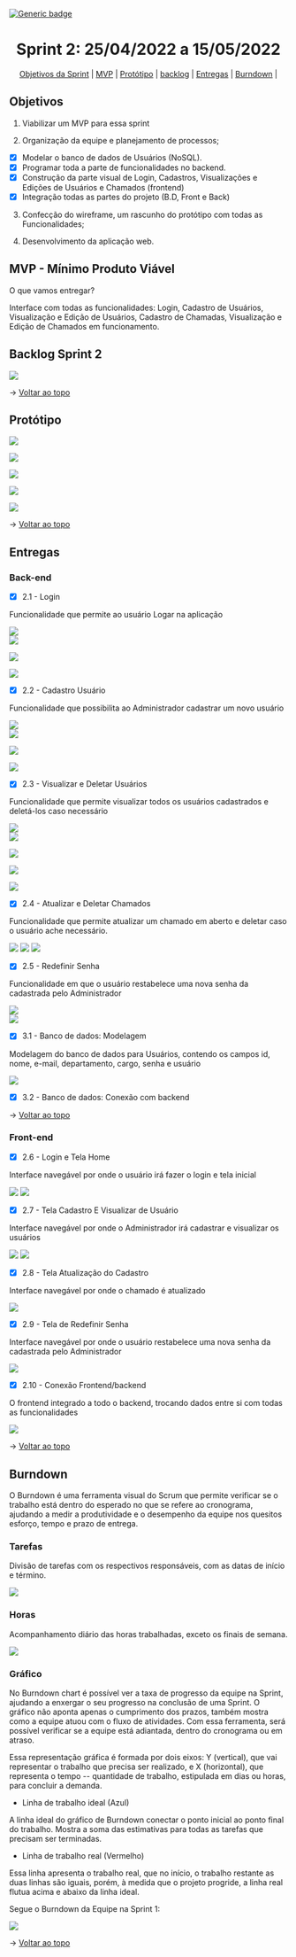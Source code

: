 [![Generic badge](https://img.shields.io/badge/STATUS%20DA%20SPRINT-CONCLUIDA-green)](https://shields.io/)
<br id="topo">
<h1 align="center"> Sprint 2: 25/04/2022 a 15/05/2022 </h1>
<p align="center"> 
    <a href="#objetivos">Objetivos da Sprint</a> | 
    <a href="#mvp">MVP</a> | 
    <a href="#prototipo">Protótipo</a> |
    <a href="#backlog">backlog</a> |
    <a href="#entregas">Entregas</a> |
    <a href="#Burndown">Burndown</a> |
    
    
</p>
 
<span id="objetivos">

## Objetivos

1. Viabilizar um MVP para essa sprint
    
2. Organização da equipe e planejamento de processos;
    
 - [x] Modelar o banco de dados de Usuários (NoSQL).
 - [x] Programar toda a parte de funcionalidades no backend.
 - [x] Construção da parte visual de Login, Cadastros, Visualizações e Edições de Usuários e Chamados (frontend)
 - [x] Integração todas as partes do projeto (B.D, Front e Back)
   
3. Confecção do wireframe, um rascunho do protótipo com todas as Funcionalidades;

4. Desenvolvimento da aplicação web.    

<span id="mvp">
    
## MVP - Mínimo Produto Viável

<p>O que vamos entregar?</p>
    
 Interface com todas as funcionalidades: Login, Cadastro de Usuários, Visualização e Edição de Usuários, Cadastro de Chamadas, Visualização e Edição de Chamados em funcionamento.
    
<span id="backlog">

## Backlog Sprint 2

 <img src = "https://github.com/Grupo2-DSM/Api-3dsm-2022/blob/main/img/Backlog_Sprint2_.png">

→ [Voltar ao topo](#topo)
    
<span id="prototipo">
    
## Protótipo

![](https://github.com/Grupo2-DSM/Api-3dsm-2022/blob/main/img/Tela_Login_nova_Sprint2.png)    

![](https://github.com/Grupo2-DSM/Api-3dsm-2022/blob/main/img/Tela_Cadastro_novo_Sprint2.png)    
     
![](https://github.com/Grupo2-DSM/Api-3dsm-2022/blob/main/img/Tela_Inicio_novo_Sprint2.png)    
    
![](https://github.com/Grupo2-DSM/Api-3dsm-2022/blob/main/img/Tela_Chamado_novo_Sprint2.png)
    
![](https://github.com/Grupo2-DSM/Api-3dsm-2022/blob/main/img/Editar_Chamado_Sprint2.png)    
    
→ [Voltar ao topo](#topo)
    
<span id="entregas">

## Entregas
    
### Back-end   
    
- [x] 2.1 - Login

Funcionalidade que permite ao usuário Logar na aplicação

![](https://github.com/Grupo2-DSM/Api-3dsm-2022/blob/main/img/Get_Login.png)    
![](https://github.com/Grupo2-DSM/Api-3dsm-2022/blob/main/img/ENTRADA_GET_LOGIN_USUARIO.png) 
    
![](https://github.com/Grupo2-DSM/Api-3dsm-2022/blob/main/img/RESPOSTA_GET_LOGIN_USUARIO.png) 
    
![](https://github.com/Grupo2-DSM/Api-3dsm-2022/blob/main/img/RESPOSTA_GET_LOGIN_USUARIO_BD.png) 
     
- [x] 2.2 - Cadastro Usuário
    
Funcionalidade que possibilita ao Administrador cadastrar um novo usuário
    
![](https://github.com/Grupo2-DSM/Api-3dsm-2022/blob/main/img/GET_CADASTRO.png)  
![](https://github.com/Grupo2-DSM/Api-3dsm-2022/blob/main/img/ENTRADA_POST_CARASTRAR_USUARIO.png) 
    
![](https://github.com/Grupo2-DSM/Api-3dsm-2022/blob/main/img/RESPOSTA_POST_CARASTRAR_USUARIO.png) 
    
![](https://github.com/Grupo2-DSM/Api-3dsm-2022/blob/main/img/CONFIRMA%C3%87%C3%83O_CADASTRO_BD.png)    

- [x] 2.3 - Visualizar e Deletar Usuários 
    
Funcionalidade que permite visualizar todos os usuários cadastrados e deletá-los caso necessário
  
![](https://github.com/Grupo2-DSM/Api-3dsm-2022/blob/main/img/Get_Usuarios.png )  
![](https://github.com/Grupo2-DSM/Api-3dsm-2022/blob/main/img/REQUISICAO_GET_USUARIOS_RESPOSTA.png) 
    
![](https://github.com/Grupo2-DSM/Api-3dsm-2022/blob/main/img/DELETE_USUARIO.png) 
    
![](https://github.com/Grupo2-DSM/Api-3dsm-2022/blob/main/img/ENTRADA_DELETE_USUARIO.png) 
    
![](https://github.com/Grupo2-DSM/Api-3dsm-2022/blob/main/img/RESPOSTA_DELETE_USUARIO.png) 

- [x] 2.4 - Atualizar e Deletar Chamados
    
Funcionalidade que permite atualizar um chamado em aberto e deletar caso o usuário ache necessário.
  
![](https://github.com/Grupo2-DSM/Api-3dsm-2022/blob/Sprint-2/img/ENTRADA_UPDATE_CHAMADO.png)
![](https://github.com/Grupo2-DSM/Api-3dsm-2022/blob/Sprint-2/img/RESPOSTA_UPDATE_CHAMADO.png)
![](https://github.com/Grupo2-DSM/Api-3dsm-2022/blob/main/img/DELETE_ENTRADA.PNG)  
    
- [x] 2.5 - Redefinir Senha
   
Funcionalidade em que o usuário restabelece uma nova senha da cadastrada pelo Administrador 
    
![](https://github.com/Grupo2-DSM/Api-3dsm-2022/blob/Sprint-2/img/ENTRADA_REDEFINIR_SENHA.png)    
![](https://github.com/Grupo2-DSM/Api-3dsm-2022/blob/Sprint-2/img/RESPOSTA_REDEFINIR_SENHA.png)
      
- [x] 3.1 - Banco de dados: Modelagem 
   
Modelagem do banco de dados para Usuários, contendo os campos id, nome, e-mail, departamento, cargo, senha e usuário
    
![](https://github.com/Grupo2-DSM/Api-3dsm-2022/blob/main/img/BD_usuarios.png)
      
- [x] 3.2 - Banco de dados: Conexão com backend
    
→ [Voltar ao topo](#topo) 
    
### Front-end   

- [x] 2.6 - Login e Tela Home
    
Interface navegável por onde o usuário irá fazer o login e tela inicial 
    
![](https://github.com/Grupo2-DSM/Api-3dsm-2022/blob/Sprint-2/img/Entrega_Login_Sprint2.png)
![](https://github.com/Grupo2-DSM/Api-3dsm-2022/blob/Sprint-2/img/Entrega_HOME_Sprint2.png)

- [x] 2.7 - Tela Cadastro E Visualizar de Usuário
   
Interface navegável por onde o Administrador irá cadastrar e visualizar os usuários
    
![](https://github.com/Grupo2-DSM/Api-3dsm-2022/blob/Sprint-2/img/Entrega_CADASTRO_USUARIO_Sprint2.png)
![](https://github.com/Grupo2-DSM/Api-3dsm-2022/blob/Sprint-2/img/Entrega_VISUALIZAR_USUARIOS_Sprint2.png)
    
- [x] 2.8 - Tela Atualização do Cadastro
   
Interface navegável por onde o chamado é atualizado
    
![](https://github.com/Grupo2-DSM/Api-3dsm-2022/blob/Sprint-2/img/Entrega_ATUALIZAR_CHAMADO_Sprint2.png)
       
- [x] 2.9 - Tela de Redefinir Senha
   
Interface navegável por onde o usuário restabelece uma nova senha da cadastrada pelo Administrador 
    
![](https://github.com/Grupo2-DSM/Api-3dsm-2022/blob/Sprint-2/img/Entrega_REDEFINIR_SENHA_Sprint2.png)
   
 
- [x] 2.10 - Conexão Frontend/backend 
    
O frontend integrado a todo o backend, trocando dados entre si com todas as funcionalidades  
    
![](https:GoodTicket-Google-Chrome-2022-04-14-09-48-08.gif)   
    
→ [Voltar ao topo](#topo) 
    
<span id="Burndown">
    
## Burndown
    
O Burndown é uma ferramenta visual do Scrum que permite verificar se o trabalho está dentro do esperado no que se refere ao cronograma, ajudando a medir a produtividade e o desempenho da equipe nos quesitos esforço, tempo e prazo de entrega.

### Tarefas   
    
Divisão de tarefas com os respectivos responsáveis, com as datas de início e término.
    
![](https:Burndown_tarefas.png)  
    
### Horas 
    
Acompanhamento diário das horas trabalhadas, exceto os finais de semana.
    
![](https:Burndown_ac_horas.png)  

### Gráfico 
    
No Burndown chart é possível ver a taxa de progresso da equipe na Sprint, ajudando a enxergar o seu progresso na conclusão de uma Sprint. O gráfico não aponta apenas o cumprimento dos prazos, também mostra como a equipe atuou com o fluxo de atividades. Com essa ferramenta, será possível verificar se a equipe está adiantada, dentro do cronograma ou em atraso.
    
Essa representação gráfica é formada por dois eixos: Y (vertical), que vai representar o trabalho que precisa ser realizado, e X (horizontal), que representa o tempo -- quantidade de trabalho, estipulada em dias ou horas, para concluir a demanda.
    
* Linha de trabalho ideal (Azul)
    
A linha ideal do gráfico de Burndown conectar o ponto inicial ao ponto final do trabalho. Mostra a soma das estimativas para todas as tarefas que precisam ser terminadas.
    
* Linha de trabalho real (Vermelho)
    
Essa linha apresenta o trabalho real, que no início, o trabalho restante as duas linhas são iguais, porém, à medida que o projeto progride, a linha real flutua acima e abaixo da linha ideal.
    
Segue o Burndown da Equipe na Sprint 1: 

![](https:Burndown_grafico.png)  
    
→ [Voltar ao topo](#topo)  


  
